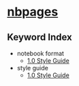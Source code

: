 # [nbpages](https://jckantor.github.io/nbpages)

## Keyword Index

* notebook format
    - [1.0 Style Guide](http://nbviewer.jupyter.org/github/('jckantor/nbpages',)/blob/master/notebooks/01.00-Style-Guide.ipynb#1.0-Style-Guide)
* style guide
    - [1.0 Style Guide](http://nbviewer.jupyter.org/github/('jckantor/nbpages',)/blob/master/notebooks/01.00-Style-Guide.ipynb#1.0-Style-Guide)
